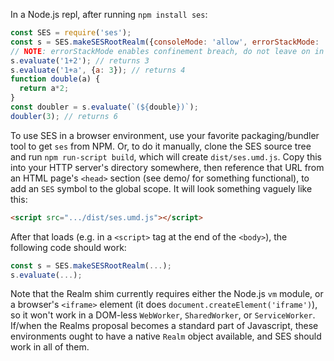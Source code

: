 In a Node.js repl, after running `npm install ses`:

```js
const SES = require('ses');
const s = SES.makeSESRootRealm({consoleMode: 'allow', errorStackMode: 'allow'});
// NOTE: errorStackMode enables confinement breach, do not leave on in production
s.evaluate('1+2'); // returns 3
s.evaluate('1+a', {a: 3}); // returns 4
function double(a) {
  return a*2;
}
const doubler = s.evaluate(`(${double})`);
doubler(3); // returns 6
```

To use SES in a browser environment, use your favorite packaging/bundler tool to get `ses` from NPM. Or, to do it manually, clone the SES source tree and run `npm run-script build`, which will create `dist/ses.umd.js`. Copy this into your HTTP server's directory somewhere, then reference that URL from an HTML page's `<head>` section (see demo/ for something functional), to add an `SES` symbol to the global scope. It will look something vaguely like this:
```html
<script src=".../dist/ses.umd.js"></script>
```

After that loads (e.g. in a `<script>` tag at the end of the `<body>`), the following code should work:

```js
const s = SES.makeSESRootRealm(...);
s.evaluate(...);
```

Note that the Realm shim currently requires either the Node.js `vm` module, or a browser's `<iframe>` element (it does `document.createElement('iframe')`), so it won't work in a DOM-less `WebWorker`, `SharedWorker`, or `ServiceWorker`. If/when the Realms proposal becomes a standard part of Javascript, these environments ought to have a native `Realm` object available, and SES should work in all of them.
